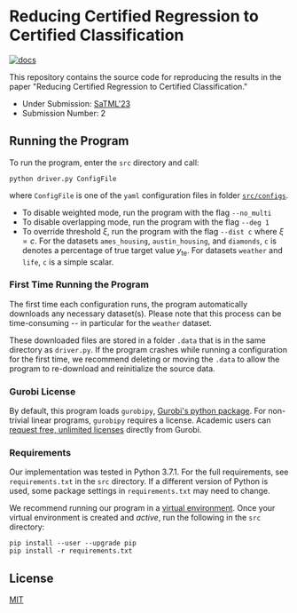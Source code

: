 # Reducing Certified Regression to Certified Classification

[![docs](https://img.shields.io/badge/license-MIT-blue.svg)](https://github.com/AnonSaTML/certified_regression/blob/main/LICENSE)

This repository contains the source code for reproducing the results in the paper "Reducing Certified Regression to Certified Classification."

  * Under Submission: [SaTML'23](https://satml.org/)
  * Submission Number: 2

## Running the Program

To run the program, enter the `src` directory and call:

`python driver.py ConfigFile`

where `ConfigFile` is one of the `yaml` configuration files in folder [`src/configs`](src/configs). 

* To disable weighted mode, run the program with the flag `--no_multi`
* To disable overlapping mode, run the program with the flag `--deg 1`
* To override threshold $\xi$, run the program with the flag `--dist c` where $\xi = c$. For the datasets `ames_housing`, `austin_housing`, and `diamonds`, `c` is denotes a percentage of true target value $y_{\text{te}}$. For datasets `weather` and `life`, `c` is a simple scalar.

### First Time Running the Program

The first time each configuration runs, the program automatically downloads any necessary dataset(s).  Please note that this process can be time-consuming -- in particular for the `weather` dataset.

These downloaded files are stored in a folder `.data` that is in the same directory as `driver.py`.  If the program crashes while running a configuration for the first time, we recommend deleting or moving the `.data` to allow the program to re-download and reinitialize the source data.

### Gurobi License

By default, this program loads `gurobipy`, [Gurobi's python package](https://pypi.org/project/gurobipy/). For non-trivial linear programs, `gurobipy` requires a license.  Academic users can [request free, unlimited licenses](https://www.gurobi.com/academia/academic-program-and-licenses/) directly from Gurobi.

### Requirements

Our implementation was tested in Python&nbsp;3.7.1.  For the full requirements, see `requirements.txt` in the `src` directory.  If a different version of Python is used, some package settings in `requirements.txt` may need to change.

We recommend running our program in a [virtual environment](https://docs.python.org/3/tutorial/venv.html).  Once your virtual environment is created and *active*, run the following in the `src` directory:

```
pip install --user --upgrade pip
pip install -r requirements.txt
```

## License

[MIT](https://github.com/AnonSaTML/certified_regression/blob/main/LICENSE)

